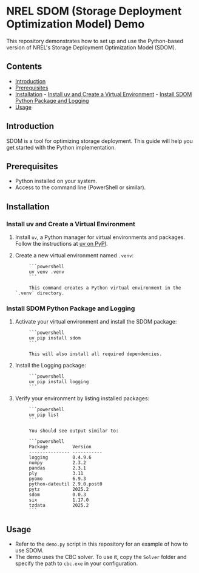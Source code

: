 # NREL SDOM (Storage Deployment Optimization Model) Demo

This repository demonstrates how to set up and use the Python-based version of NREL's Storage Deployment Optimization Model (SDOM).

## Contents

- [Introduction](#introduction)
- [Prerequisites](#prerequisites)
- [Installation](#installation)
      - [Install uv and Create a Virtual Environment](#install-uv-and-create-a-virtual-environment)
      - [Install SDOM Python Package and Logging](#install-sdom-python-package-and-logging)
- [Usage](#usage)

## Introduction

SDOM is a tool for optimizing storage deployment. This guide will help you get started with the Python implementation.

## Prerequisites

- Python installed on your system.
- Access to the command line (PowerShell or similar).

## Installation

### Install uv and Create a Virtual Environment

1. Install `uv`, a Python manager for virtual environments and packages. Follow the instructions at [uv on PyPI](https://pypi.org/project/uv/).
2. Create a new virtual environment named `.venv`:

            ```powershell
            uv venv .venv
            ```

            This command creates a Python virtual environment in the `.venv` directory.

### Install SDOM Python Package and Logging

1. Activate your virtual environment and install the SDOM package:

            ```powershell
            uv pip install sdom
            ```

            This will also install all required dependencies.

2. Install the Logging package:

            ```powershell
            uv pip install logging
            ```

3. Verify your environment by listing installed packages:

            ```powershell
            uv pip list
            ```

            You should see output similar to:

            ```powershell
            Package         Version
            --------------- -----------
            logging         0.4.9.6
            numpy           2.3.2
            pandas          2.3.1
            ply             3.11
            pyomo           6.9.3
            python-dateutil 2.9.0.post0
            pytz            2025.2
            sdom            0.0.3
            six             1.17.0
            tzdata          2025.2
            ```

## Usage

- Refer to the `demo.py` script in this repository for an example of how to use SDOM.
- The demo uses the CBC solver. To use it, copy the `Solver` folder and specify the path to `cbc.exe` in your configuration.

